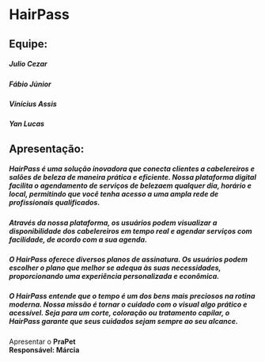 # HairPass

## Equipe:
##### Julio Cezar
##### Fábio Júnior
##### Vinícius Assis
##### Yan Lucas


## Apresentação:

##### HairPass é uma solução inovadora que conecta clientes a cabelereiros e salões de beleza de maneira prática e eficiente. Nossa plataforma digital facilita o agendamento de serviços de belezaem qualquer dia, horário e local, permitindo que você tenha acesso a uma ampla rede de profissionais qualificados.

##### Através da nossa plataforma, os usuários podem visualizar a disponibilidade dos cabelereiros em tempo real e agendar serviços com facilidade, de acordo com a sua agenda.
##### O HairPass oferece diversos planos de assinatura. Os usuários podem escolher o plano que melhor se adequa às suas necessidades, proporcionando uma experiência personalizada e econômica. 

##### O HairPass entende que o tempo é um dos bens mais preciosos na rotina moderna. Nossa missão é tornar o cuidado com o visual algo prático e acessível. Seja para um corte, coloração ou tratamento capilar, o HairPass garante que seus cuidados sejam sempre ao seu alcance.


Apresentar o <strong>PraPet<strong/><br>
Responsável: Márcia
